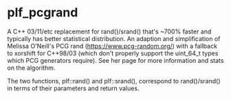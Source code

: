 # plf_pcgrand
A C++ 03/11/etc replacement for rand()/srand() that's ~700% faster and typically has better statistical distribution. An adaption and simplification of Melissa O'Neill's PCG rand (https://www.pcg-random.org/) with a fallback to xorshift for C++98/03 (which don't properly support the uint_64_t types which PCG generators require). See her page for more information and stats on the algorithm.

The two functions, plf::rand() and plf::srand(), correspond to rand()/srand() in terms of their parameters and return values.

